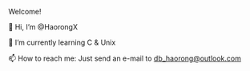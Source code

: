 Welcome!

👋 Hi, I’m @HaorongX

🌱 I’m currently learning C & Unix

📫 How to reach me: Just send an e-mail to db_haorong@outlook.com
